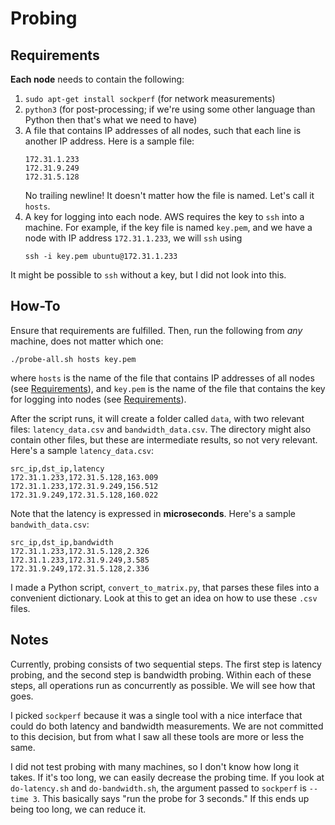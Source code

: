 # Probing

## Requirements

**Each node** needs to contain the following:

1. `sudo apt-get install sockperf` (for network measurements)
2. `python3` (for post-processing; if we're using some other language than Python then that's what we need to have)
3. A file that contains IP addresses of all nodes, such that each line is another IP address. Here is a sample file:
    ```
    172.31.1.233
    172.31.9.249
    172.31.5.128
	```
   No trailing newline! It doesn't matter how the file is named. Let's call it `hosts`.
4. A key for logging into each node. AWS requires the key to `ssh` into a machine. For example, if the key file is named `key.pem`, and we have a node with IP address `172.31.1.233`, we will `ssh` using
	```
	ssh -i key.pem ubuntu@172.31.1.233
	```
It might be possible to `ssh` without a key, but I did not look into this.

## How-To

Ensure that requirements are fulfilled. Then, run the following from *any* machine, does not matter which one:
```
./probe-all.sh hosts key.pem
```
where `hosts` is the name of the file that contains IP addresses of all nodes (see [Requirements](#requirements)), and `key.pem` is the name of the file that contains the key for logging into nodes (see [Requirements](#requirements)).

After the script runs, it will create a folder called `data`, with two relevant files: `latency_data.csv` and `bandwidth_data.csv`. The directory might also contain other files, but these are intermediate results, so not very relevant. Here's a sample `latency_data.csv`:
```
src_ip,dst_ip,latency
172.31.1.233,172.31.5.128,163.009
172.31.1.233,172.31.9.249,156.512
172.31.9.249,172.31.5.128,160.022
```
Note that the latency is expressed in **microseconds**. Here's a sample `bandwith_data.csv`:
```
src_ip,dst_ip,bandwidth
172.31.1.233,172.31.5.128,2.326
172.31.1.233,172.31.9.249,3.585
172.31.9.249,172.31.5.128,2.336
```
I made a Python script, `convert_to_matrix.py`, that parses these files into a convenient dictionary. Look at this to get an idea on how to use these `.csv` files.

## Notes

Currently, probing consists of two sequential steps. The first step is latency probing, and the second step is bandwidth probing. Within each of these steps, all operations run as concurrently as possible. We will see how that goes.

I picked `sockperf` because it was a single tool with a nice interface that could do both latency and bandwidth measurements. We are not committed to this decision, but from what I saw all these tools are more or less the same.

I did not test probing with many machines, so I don't know how long it takes. If it's too long, we can easily decrease the probing time. If you look at `do-latency.sh` and `do-bandwidth.sh`, the argument passed to `sockperf` is `--time 3`. This basically says "run the probe for 3 seconds." If this ends up being too long, we can reduce it.


